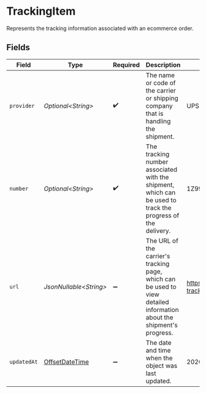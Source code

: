 # TrackingItem

Represents the tracking information associated with an ecommerce order.


## Fields

| Field                                                                                                                 | Type                                                                                                                  | Required                                                                                                              | Description                                                                                                           | Example                                                                                                               |
| --------------------------------------------------------------------------------------------------------------------- | --------------------------------------------------------------------------------------------------------------------- | --------------------------------------------------------------------------------------------------------------------- | --------------------------------------------------------------------------------------------------------------------- | --------------------------------------------------------------------------------------------------------------------- |
| `provider`                                                                                                            | *Optional\<String>*                                                                                                   | :heavy_check_mark:                                                                                                    | The name or code of the carrier or shipping company that is handling the shipment.                                    | UPS                                                                                                                   |
| `number`                                                                                                              | *Optional\<String>*                                                                                                   | :heavy_check_mark:                                                                                                    |  The tracking number associated with the shipment, which can be used to track the progress of the delivery.           | 1Z9999999999999999                                                                                                    |
| `url`                                                                                                                 | *JsonNullable\<String>*                                                                                               | :heavy_minus_sign:                                                                                                    | The URL of the carrier's tracking page, which can be used to view detailed information about the shipment's progress. | https://www.ups.com/track?tracknum=1Z9999999999999999                                                                 |
| `updatedAt`                                                                                                           | [OffsetDateTime](https://docs.oracle.com/javase/8/docs/api/java/time/OffsetDateTime.html)                             | :heavy_minus_sign:                                                                                                    | The date and time when the object was last updated.                                                                   | 2020-09-30T07:43:32.000Z                                                                                              |
